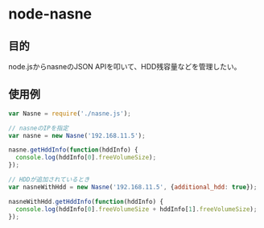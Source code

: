 # node-nasne

## 目的

node.jsからnasneのJSON APIを叩いて、HDD残容量などを管理したい。

## 使用例

```js
var Nasne = require('./nasne.js');

// nasneのIPを指定
var nasne = new Nasne('192.168.11.5');

nasne.getHddInfo(function(hddInfo) {
  console.log(hddInfo[0].freeVolumeSize);
});

// HDDが追加されているとき
var nasneWithHdd = new Nasne('192.168.11.5', {additional_hdd: true});

nasneWithHdd.getHddInfo(function(hddInfo) {
  console.log(hddInfo[0].freeVolumeSize + hddInfo[1].freeVolumeSize);
});
```
